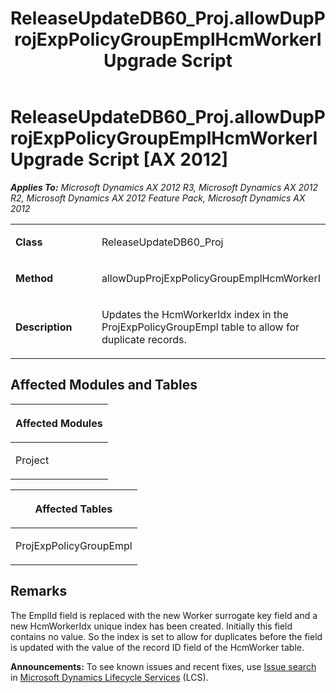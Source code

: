 ﻿---
title: ReleaseUpdateDB60_Proj.allowDupProjExpPolicyGroupEmplHcmWorkerI Upgrade Script
TOCTitle: ReleaseUpdateDB60_Proj.allowDupProjExpPolicyGroupEmplHcmWorkerI Upgrade Script
ms:assetid: b453e173-8ee3-f634-e09b-a013cfb44a65
ms:mtpsurl: https://msdn.microsoft.com/en-us/library/JJ736960(v=AX.60)
ms:contentKeyID: 49710644
ms.date: 05/18/2015
mtps_version: v=AX.60
---

# ReleaseUpdateDB60\_Proj.allowDupProjExpPolicyGroupEmplHcmWorkerI Upgrade Script [AX 2012]


_**Applies To:** Microsoft Dynamics AX 2012 R3, Microsoft Dynamics AX 2012 R2, Microsoft Dynamics AX 2012 Feature Pack, Microsoft Dynamics AX 2012_

<table>
<colgroup>
<col style="width: 50%" />
<col style="width: 50%" />
</colgroup>
<tbody>
<tr class="odd">
<td><p><strong>Class</strong></p></td>
<td><p>ReleaseUpdateDB60_Proj</p></td>
</tr>
<tr class="even">
<td><p><strong>Method</strong></p></td>
<td><p>allowDupProjExpPolicyGroupEmplHcmWorkerI</p></td>
</tr>
<tr class="odd">
<td><p><strong>Description</strong></p></td>
<td><p>Updates the HcmWorkerIdx index in the ProjExpPolicyGroupEmpl table to allow for duplicate records.</p></td>
</tr>
</tbody>
</table>


## Affected Modules and Tables

<table>
<colgroup>
<col style="width: 100%" />
</colgroup>
<thead>
<tr class="header">
<th><p>Affected Modules</p></th>
</tr>
</thead>
<tbody>
<tr class="odd">
<td><p>Project</p></td>
</tr>
</tbody>
</table>


<table>
<colgroup>
<col style="width: 100%" />
</colgroup>
<thead>
<tr class="header">
<th><p>Affected Tables</p></th>
</tr>
</thead>
<tbody>
<tr class="odd">
<td><p>ProjExpPolicyGroupEmpl</p></td>
</tr>
</tbody>
</table>


## Remarks

The EmplId field is replaced with the new Worker surrogate key field and a new HcmWorkerIdx unique index has been created. Initially this field contains no value. So the index is set to allow for duplicates before the field is updated with the value of the record ID field of the HcmWorker table.

  
**Announcements:** To see known issues and recent fixes, use [Issue search](http://go.microsoft.com/fwlink/?linkid=389258) in [Microsoft Dynamics Lifecycle Services](http://go.microsoft.com/fwlink/?linkid=306505) (LCS).


